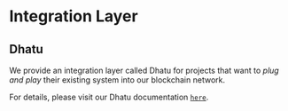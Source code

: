 # Integration Layer

## Dhatu

We provide an integration layer called Dhatu for projects that want to _plug and play_ their existing system into our blockchain network.

For details, please visit our Dhatu documentation [`here`](https://docs.dhatu.io/dhatu/).
